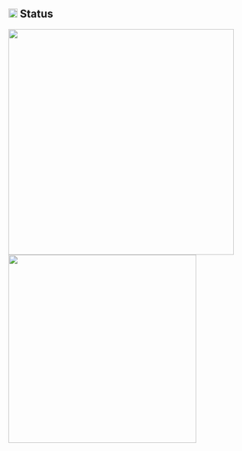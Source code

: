 ## <img src="https://image.flaticon.com/icons/svg/3306/3306281.svg&theme=chartreuse-dark" width=18 /> Status
<img src="https://github-readme-stats.vercel.app/api?username=h4n0sh1&count_private=true" width="450"/> <img src="https://github-readme-stats.vercel.app/api/top-langs/?username=h4n0sh1&layout=compact&theme=chartreuse-dark" width="375"  />
